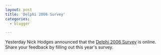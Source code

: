 ```yaml
---
layout: post
title: 'Delphi 2006 Survey'
categories:
  - blogger

---
```


Yesterday Nick Hodges announced that the <a href="http://infopoll.net/live/surveys/s30110.htm">Delphi 2006 Survey</a> is online.  Share your feedback by filling out this year's survey.
